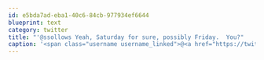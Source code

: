```yaml
---
id: e5bda7ad-eba1-40c6-84cb-977934ef6644
blueprint: text
category: twitter
title: "'@ssollows Yeah, Saturday for sure, possibly Friday.  You?"
caption: '<span class="username username_linked">@<a href="https://twitter.com/ssollows" title="Scott Sollows">ssollows</a></span> Yeah, Saturday for sure, possibly Friday.  You?'
---
```

